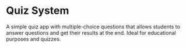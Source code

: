 # Quiz System
 A simple quiz app with multiple-choice questions that allows students to answer questions and get their results at the end. Ideal for educational purposes and quizzes.
